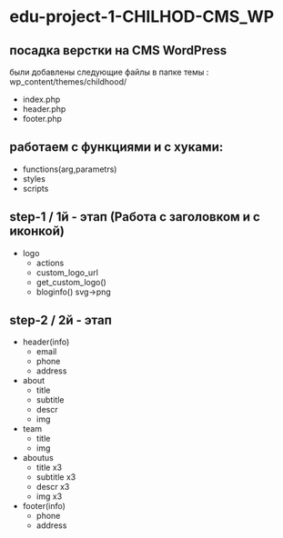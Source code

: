 # edu-project-1-CHILHOD-CMS_WP

## посадка верстки на CMS WordPress
были добавлены следующие файлы в папке темы : wp_content/themes/childhood/
- index.php
- header.php
- footer.php

## работаем с функциями и с хуками:
- functions(arg,parametrs)
 - styles
 - scripts
## step-1 / 1й - этап (Работа с заголовком и с иконкой)
- logo
  - actions
  - custom_logo_url
  - get_custom_logo()
  - bloginfo()
  svg->png

## step-2 / 2й - этап
- header(info)
  - email
  - phone
  - address
- about
  - title
  - subtitle
  - descr
  - img
- team
  - title
  - img
- aboutus
  - title x3
  - subtitle x3
  - descr x3
  - img x3
- footer(info)
  - phone
  - address
